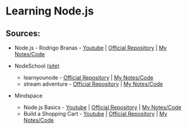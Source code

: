 # Learning Node.js

## Sources:

* Node.js - Rodrigo Branas - [Youtube](https://www.youtube.com/playlist?list=PLQCmSnNFVYnTFo60Bt972f8HA4Td7WKwq) | [Official Repository](https://github.com/rodrigobranas/youtube) | [My Notes/Code](https://github.com/igorvidottof/learning-nodejs/tree/master/rodrigobranas-youtube)

* NodeSchool [(site)](http://nodeschool.io/)
  * learnyounode - [Official Repository](https://github.com/workshopper/learnyounode) | [My Notes/Code](https://github.com/igorvidottof/learning-nodejs/tree/master/nodeschool/learnyounode)
  * stream adventure - [Official Repository](https://github.com/substack/stream-adventure) | [My Notes/Code](https://github.com/igorvidottof/learning-nodejs/tree/master/nodeschool/stream-adventure)

* Mindspace
  * Node.js Basics - [Youtube](https://www.youtube.com/playlist?list=PL55RiY5tL51oGJorjEgl6NVeDbx_fO5jR) | [Official Repository](https://github.com/mschwarzmueller/nodejs-basics-tutorial) | [My Notes/Code](https://github.com/igorvidottof/learning-nodejs/tree/master/mindspace-youtube/nodejs-basics)
  * Build a Shopping Cart - [Youtube](https://www.youtube.com/watch?v=56TizEw2LgI&list=PL55RiY5tL51rajp7Xr_zk-fCFtzdlGKUp) | [Official Repository](https://github.com/mschwarzmueller/nodejs-shopping-cart-tutorial) | [My Notes/Code](https://github.com/igorvidottof/learning-nodejs/tree/master/mindspace-youtube/shopping-cart)
